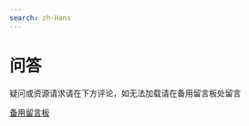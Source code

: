 ```yaml
---
search: zh-Hans
---
```

# 问答

疑问或资源请求请在下方评论，如无法加载请在备用留言板处留言

[备用留言板](https://www.menhood.wang/blog/?id=171)


<script src="https://unpkg.com/docute/plugins/disqus.js"></script>
<div id="disqus_thread" class="inner-2x" style="margin-top: 20px;">
</div>
